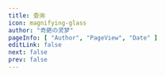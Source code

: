```yaml
---
title: 查询
icon: magnifying-glass
author: "奇葩の灵梦"
pageInfo: [ "Author", "PageView", "Date" ]
editLink: false
next: false
prev: false
---
```


<SearchPlayer></SearchPlayer>

<script setup>
import SearchPlayer from "@SearchPlayer";
</script>